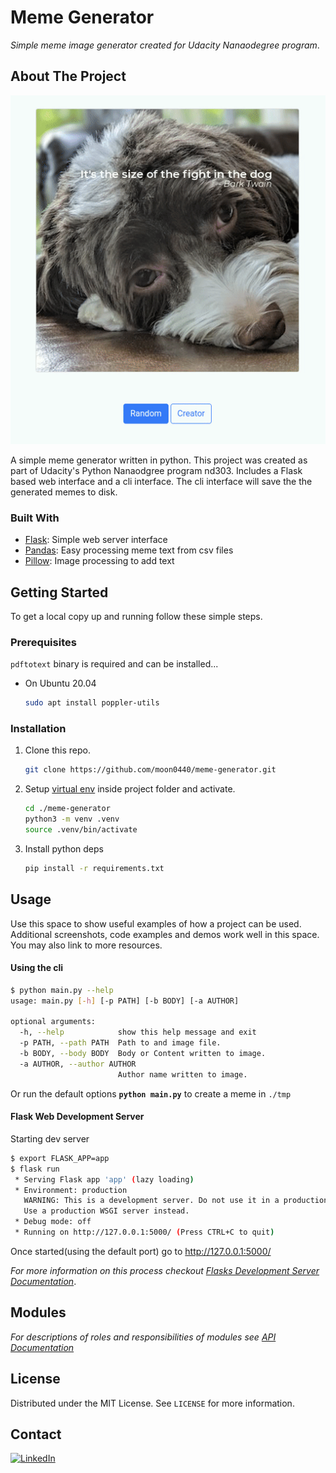 

<!-- PROJECT SHIELDS -->
<!--
*** I'm using markdown "reference style" links for readability.
*** Reference links are enclosed in brackets [ ] instead of parentheses ( ).
*** See the bottom of this document for the declaration of the reference variables
*** for contributors-url, forks-url, etc. This is an optional, concise syntax you may use.
*** https://www.markdownguide.org/basic-syntax/#reference-style-links
-->
<p align="center">

[comment]: <> ([![LinkedIn][linkedin-shield]][linkedin-url])
</p>




<!-- PROJECT LOGO -->
# Meme Generator
_Simple meme image generator created for Udacity Nanaodegree program_.

<!-- ABOUT THE PROJECT -->
## About The Project

![Meme Generator in action](.sphinxdocs/_static/screencast-demo.gif)

A simple meme generator written in python. This project was created as part of Udacity's Python Nanaodgree 
program nd303. Includes a Flask based web interface and a cli interface. The cli interface will save the 
the generated memes to disk.


### Built With

* [Flask](https://github.com/pallets/flask): Simple web server interface
* [Pandas](https://github.com/pandas-dev/pandas): Easy processing meme text from csv files
* [Pillow](https://github.com/python-pillow/Pillow): Image processing to add text



<!-- GETTING STARTED -->
## Getting Started

To get a local copy up and running follow these simple steps.

### Prerequisites

`pdftotext` binary is required and can be installed...
* On Ubuntu 20.04
  ```sh
  sudo apt install poppler-utils
  ```

### Installation

1. Clone this repo.
   ```sh
   git clone https://github.com/moon0440/meme-generator.git
   ```
2. Setup [virtual env](virtual-env-docs) inside project folder and activate.
   ```sh
   cd ./meme-generator
   python3 -m venv .venv
   source .venv/bin/activate
   ```
3. Install python deps
   ```sh
   pip install -r requirements.txt
   ```


<!-- USAGE EXAMPLES -->
## Usage

Use this space to show useful examples of how a project can be used. Additional screenshots, code examples and demos work well in this space. You may also link to more resources.

#### Using the cli

```sh
$ python main.py --help
usage: main.py [-h] [-p PATH] [-b BODY] [-a AUTHOR]

optional arguments:
  -h, --help            show this help message and exit
  -p PATH, --path PATH  Path to and image file.
  -b BODY, --body BODY  Body or Content written to image.
  -a AUTHOR, --author AUTHOR
                        Author name written to image.
```
Or run the default options **```python main.py```** to create a meme in ```./tmp```

#### Flask Web Development Server
Starting dev server
```sh
$ export FLASK_APP=app
$ flask run
 * Serving Flask app 'app' (lazy loading)
 * Environment: production
   WARNING: This is a development server. Do not use it in a production deployment.
   Use a production WSGI server instead.
 * Debug mode: off
 * Running on http://127.0.0.1:5000/ (Press CTRL+C to quit)
```
Once started(using the default port) go to http://127.0.0.1:5000/


_For more information on this process checkout [Flasks Development Server Documentation](flask-dev-server-docs)_.

## Modules
_For descriptions of roles and responsibilities of modules see [API Documentation](https://moon0440.github.io/meme-generator/)_

<!-- LICENSE -->
## License

Distributed under the MIT License. See `LICENSE` for more information.


<!-- CONTACT -->
## Contact
[![LinkedIn][linkedin-shield]][linkedin-url]



<!-- MARKDOWN LINKS & IMAGES -->
<!-- https://www.markdownguide.org/basic-syntax/#reference-style-links -->
[contributors-shield]: https://img.shields.io/github/contributors/moon0440/repo.svg?style=for-the-badge
[contributors-url]: https://github.com/moon0440/meme-generator/graphs/contributors
[forks-shield]: https://img.shields.io/github/forks/moon0440/repo.svg?style=for-the-badge
[forks-url]: https://github.com/moon0440/meme-generator/network/members
[stars-shield]: https://img.shields.io/github/stars/moon0440/repo.svg?style=for-the-badge
[stars-url]: https://github.com/moon0440/meme-generator/stargazers
[issues-shield]: https://img.shields.io/github/issues/moon0440/repo.svg?style=for-the-badge
[issues-url]: https://github.com/moon0440/meme-generator/issues
[license-shield]: https://img.shields.io/github/license/moon0440/repo.svg?style=for-the-badge
[license-url]: https://github.com/moon0440/meme-generator/blob/master/LICENSE.txt
[linkedin-shield]: https://img.shields.io/badge/-LinkedIn-black.svg?style=for-the-badge&logo=linkedin&colorB=555
[linkedin-url]: https://linkedin.com/in/blakemoon
[virtual-env-docs]: https://docs.python.org/3/library/venv.html
[flask-web-dev-docs]: https://flask.palletsprojects.com/en/2.0.x/server/

